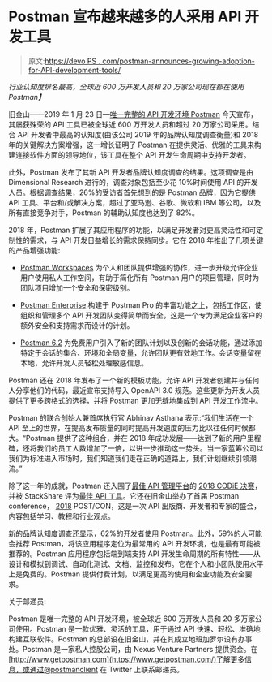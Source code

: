 # Postman 宣布越来越多的人采用 API 开发工具

> 原文:[https://devo PS . com/postman-announces-growing-adoption-for-API-development-tools/](https://devops.com/postman-announces-growing-adoption-for-api-development-tools/)

*行业认知度排名最高，全球近 600 万开发人员和 20 万家公司现在都在使用 Postman】*

旧金山——2019 年 1 月 23 日—[唯一完整的 API 开发环境 Postman](https://www.getpostman.com/) 今天宣布，其屡获殊荣的 API 工具已被全球近 600 万开发人员和超过 20 万家公司采用。结合 API 开发者中最高的认知度(由该公司 2019 年的品牌认知度调查衡量)和 2018 年的关键解决方案增强，这一增长证明了 Postman 在提供灵活、优雅的工具来构建连接软件方面的领导地位，该工具在整个 API 开发生命周期中支持开发者。

此外，Postman 发布了其新 API 开发者品牌认知度调查的结果。这项调查是由 Dimensional Research 进行的，调查对象包括至少花 10%时间使用 API 的开发人员。根据调查结果，26%的受访者首先想到的是 Postman 品牌，因为它提供 API 工具、平台和/或解决方案，超过了亚马逊、谷歌、微软和 IBM 等公司，以及所有直接竞争对手，Postman 的辅助认知度也达到了 82%。

2018 年，Postman 扩展了其应用程序的功能，以满足开发者对更高灵活性和可定制性的需求，与 API 开发日益增长的需求保持同步。它在 2018 年推出了几项关键的产品增强功能:

*   [Postman Workspaces](http://www.prweb.com/releases/2018/02/prweb15251774.htm) 为个人和团队提供增强的协作，进一步升级允许企业用户使用私人工作空间，有助于简化所有 Postman 用户的项目管理，同时为团队项目增加一个安全和保密级别。

*   [Postman Enterprise](http://www.prweb.com/releases/2018/03/prweb15322350.htm) 构建于 Postman Pro 的丰富功能之上，包括工作区，使组织和管理多个 API 开发团队变得简单而安全，这是一个专为满足企业客户的额外安全和支持需求而设计的计划。

*   [Postman 6.2](https://www.prweb.com/releases/postman_announces_team_plan_for_free_users/prweb15680769.htm) 为免费用户引入了新的团队计划以及创新的会话功能，通过添加特定于会话的集合、环境和全局变量，允许团队更有效地工作。会话变量留在本地，允许开发人员轻松处理敏感信息。

Postman 还在 2018 年发布了一个新的模板功能，允许 API 开发者创建并与任何人分享他们的代码，最近宣布支持导入 OpenAPI 3.0 规范。这些更新为开发人员提供了更多跨格式的选择，并将 Postman 更加无缝地集成到 API 开发工作流中。

Postman 的联合创始人兼首席执行官 Abhinav Asthana 表示:“我们生活在一个 API 至上的世界，在提高发布质量的同时提高开发速度的压力比以往任何时候都大。“Postman 提供了这种组合，并在 2018 年成功发展——达到了新的用户里程碑，还将我们的员工人数增加了一倍，以进一步推动这一势头。当一家蓝筹公司以我们为标准进入市场时，我们知道我们走在正确的道路上，我们计划继续引领潮流。”

除了这一年的成就，Postman 还入围了[最佳 API 管理平台](https://www.siia.net/codie/Finalists/Details/cID/209)的 [2018 CODiE 决赛](https://www.siia.net/codie/About-the-Awards/Past-Winners/2018-Finalists)，并被 StackShare 评为[最佳 API 工具](https://stackshare.io/api-tools)。它还在旧金山举办了首届 Postman conference， [2018](https://www.getpostman.com/post-con) POST/CON，这是一次 API 出版商、开发者和专家的盛会，内容包括学习、教程和行业观点。

新的品牌认知度调查还显示，62%的开发者使用 Postman。此外，59%的人可能会推荐 Postman，将该应用程序定位为最常用的 API 开发环境，也是最有可能被推荐的。Postman 应用程序包括端到端支持 API 开发生命周期的所有特性——从设计和模拟到调试、自动化测试、文档、监控和发布。它在个人和小团队使用水平上是免费的。Postman 提供付费计划，以满足更高的使用和企业功能及安全要求。

关于邮递员:

Postman 是唯一完整的 API 开发环境，被全球近 600 万开发人员和 20 多万家公司使用。Postman 是一款优雅、灵活的工具，用于通过 API 快速、轻松、准确地构建互联软件。Postman 的总部设在旧金山，并在其成立地班加罗尔设有办事处。Postman 是一家私人控股公司，由 Nexus Venture Partners 提供资金。在[http://www.getpostman.com](https://www.getpostman.com/)了解更多信息，或通过@postmanclient 在 Twitter 上联系邮递员。